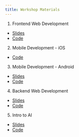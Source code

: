 ```yaml
---
title: Workshop Materials
---
```


1. Frontend Web Development
 * [Slides](https://slides.com/mjkaufer/frontend-web#/)
 * [Code](https://github.com/mjkaufer/HackGTeeny-Frontend)
2. Mobile Development - iOS
 * [Code](https://github.com/gtiosclub/Guess-the-Number)
3. Mobile Development - Android
 * [Slides](https://docs.google.com/presentation/d/1FfDligDo1K-gxikKbDIR3NpgXpcT1qu9lH5nENAAzP4/edit?usp=sharing)
 * [Code](https://github.com/git-mad/Tap-Game)
4. Backend Web Development
 * [Slides](https://slides.com/mjkaufer/intro-to-backend/#/)
 * [Code](https://github.com/mjkaufer/HackGTeeny-Backend)
5. Intro to AI
 * [Slides](https://docs.google.com/presentation/d/1X4arDqS49-Q5ILobFEukmNXllqAR19bWaSn-kq-bi-0/edit?usp=sharing)
 * [Code](https://colab.research.google.com/drive/1aZ9EQbwVUCe49El56528_ObY8Jok55ty)

